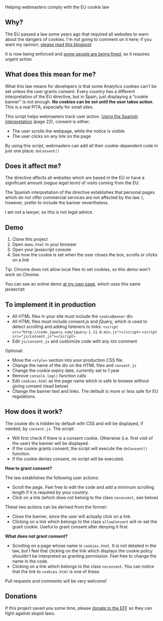 Helping webmasters comply with the EU cookie law

Why?
----

The EU passed a law some years ago that required all websites to warn about the dangers of cookies. I'm not going to comment
on it here; if you want my opinion, [please read this blogpost](http://cfenollosa.com/blog/the-ignorant-eu-cookie-law.html)

It is now being enforced and [some people are being fined](http://www.elperiodico.com/es/noticias/redes/primer-procedimiento-sancionador-espana-por-incumplimiento-ley-cookies-2610349), so it requires urgent action

What does this mean for me?
---------------------------

What this law means for developers is that some Analytics cookies can't be set unless the user grants consent. Every country has a different interpretation of the EU directive, but in Spain,
just displaying a "cookie banner" is not enough. **No cookies can be set until the user takes action**. This is a real PITA, especially for small sites.

This script helps webmasters track user action.
[Using the Spanish interpretation](http://www.agpd.es/portalwebAGPD/canaldocumentacion/publicaciones/common/Guias/Guia_Cookies.pdf) (page 22), consent is either: 

- The user scrolls the webpage, while the notice is visible
- The user clicks on any link on the page

By using this script, webmasters can add all their cookie-dependent code in just one place: `doConsent()`

Does it affect me?
------------------

The directive affects all websites which are based in the EU or have a significant amount *(vague legal term)* of 
visits coming from the EU.

The Spanish interpretation of the directive establishes that personal pages which do 
not offer commercial services are not affected by the law. I, however, prefer to include the banner nevertheless.

I am not a lawyer, so this is not legal advice.

Demo
----

1. Clone this project
2. Open `demo.html` in your browser
3. Open your javascript console
4. See how the cookie is set when the user closes the box, scrolls or clicks on a link

Tip: Chrome does not allow local files to set cookies, so this demo won't work on Chrome.

You can see an online demo [at my own page](http://cfenollosa.com), which uses this same javascript

To implement it in production
-----------------------------

- All HTML files in your site must include the `cookieBanner` div.
- All HTML files must include consent.js and jQuery, which is used to detect scrolling
and adding listeners to links:
`<script src="http://code.jquery.com/jquery-1.11.0.min.js"></script>`
`<script src="js/consent.js"></script>`
- Edit `js/consent.js` and customize code with any `XXX` comment

Optional:
- Move the `<style>` section into your production CSS file.
- Change the name of the div on the HTML files and `consent.js`
- Change the cookie expiry date, currently set to 1 year
- Remove `console.log()` function calls
- Edit `cookies.html` as the page name which is safe to browse without giving consent (read below)
- Change the banner text and links. The default is more or less safe for EU regulations.


How does it work?
-----------------

The cookie div is hidden by default with CSS and will be displayed, if needed, by `consent.js`. The script:

- Will first check if there is a consent cookie. Otherwise (i.e. first visit of the user) the banner will be displayed.
- If the cookie grants consent, the script will execute the `doConsent()` function.
- If the cookie denies consent, no script will be executed.

**How to grant consent?**

The law establishes the following user actions:

- Scroll the page. Feel free to edit the code and add a minimum scrolling length if it is required by your country.
- Click on a link (which does not belong to the class `noconsent`, see below)

These two actions can be derived from the former:

- Close the banner, since the user will actually click on a link.
- Clicking on a link which belongs to the class `allowConsent` will re-set the grant cookie. Useful to grant consent after denying it first.

**What does not grant consent?**

- Scrolling on a page whose name is `cookies.html`. It is not detailed in the law, but I feel that clicking on the link
which displays the cookie policy shouldn't be interpreted as granting permission. Feel free to change the name in the code.
- Clicking on a link which belongs to the class `noconsent`. You can notice that the link to `cookies.html` is one of these.


Pull requests and comments will be very welcome!


Donations
---------

If this project saved you some time, please [donate to the EFF](https://supporters.eff.org/donate) so they can fight against stupid laws.
